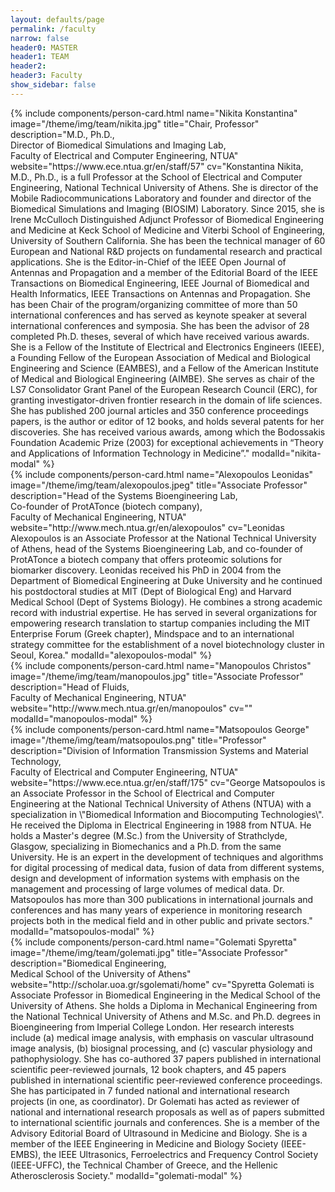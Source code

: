 ```yaml
---
layout: defaults/page
permalink: /faculty
narrow: false
header0: MASTER
header1: TEAM
header2:
header3: Faculty
show_sidebar: false
---
```

<div class="container faculty-section mt-5">
  <div class="row">
    <div class="col-sm-4">
      {% include components/person-card.html
        name="Nikita Konstantina"
        image="/theme/img/team/nikita.jpg"
        title="Chair, Professor"
        description="M.D., Ph.D.,<br/>Director of Biomedical Simulations and Imaging Lab,<br/>Faculty of Electrical and Computer Engineering, NTUA"
        website="https://www.ece.ntua.gr/en/staff/57"
        cv="Konstantina Nikita, M.D., Ph.D., is a full Professor at the School of Electrical and Computer Engineering, National Technical University of Athens. She is director of the Mobile Radiocommunications Laboratory and founder and director of the Biomedical Simulations and Imaging (BIOSIM) Laboratory. Since 2015, she is Irene McCulloch Distinguished Adjunct Professor of Biomedical Engineering and Medicine at Keck School of Medicine and Viterbi School of Engineering, University of Southern California. She has been the technical manager of 60 European and National R&D projects on fundamental research and practical applications. She is the Editor-in-Chief of the IEEE Open Journal of Antennas and Propagation and a member of the Editorial Board of the IEEE Transactions on Biomedical Engineering, IEEE Journal of Biomedical and Health Informatics, IEEE Transactions on Antennas and Propagation. She has been Chair of the program/organizing committee of more than 50 international conferences and has served as keynote speaker at several international conferences and symposia. She has been the advisor of 28 completed Ph.D. theses, several of which have received various awards. She is a Fellow of the Institute of Electrical and Electronics Engineers (IEEE), a Founding Fellow of the European Association of Medical and Biological Engineering and Science (EAMBES), and a Fellow of the American Institute of Medical and Biological Engineering (AIMBE). She serves as chair of the LS7 Consolidator Grant Panel of the European Research Council (ERC), for granting investigator-driven frontier research in the domain of life sciences. She has published 200 journal articles and 350 conference proceedings papers, is the author or editor of 12 books, and holds several patents for her discoveries. She has received various awards, among which the Bodossakis Foundation Academic Prize (2003) for exceptional achievements in “Theory and Applications of Information Technology in Medicine”."
        modalId="nikita-modal"
      %}
    </div>
    <div class="col-sm-4">
      {% include components/person-card.html
        name="Alexopoulos Leonidas"
        image="/theme/img/team/alexopoulos.jpeg"
        title="Associate Professor"
        description="Head of the Systems Bioengineering Lab,<br/>Co-founder of ProtATonce (biotech company),<br/>Faculty of Mechanical Engineering, NTUA"
        website="http://www.mech.ntua.gr/en/alexopoulos"
        cv="Leonidas Alexopoulos is an Associate Professor at the National Technical University of Athens, head of the Systems Bioengineering Lab, and co-founder of ProtATonce a biotech company that offers proteomic solutions for biomarker discovery. Leonidas received his PhD in 2004 from the Department of Biomedical Engineering at Duke University and he continued his postdoctoral studies at MIT (Dept of Biological Eng) and Harvard Medical School (Dept of Systems Biology). He combines a strong academic record with industrial expertise. He has served in several organizations for empowering research translation to startup companies including the MIT Enterprise Forum (Greek chapter), Mindspace and to an international strategy committee for the establishment of a novel biotechnology cluster in Seoul, Korea."
        modalId="alexopoulos-modal"
      %}
    </div>
    <div class="col-sm-4">
      {% include components/person-card.html
        name="Manopoulos Christos"
        image="/theme/img/team/manopoulos.jpg"
        title="Associate Professor"
        description="Head of Fluids,<br/>Faculty of Mechanical Engineering, NTUA"
        website="http://www.mech.ntua.gr/en/manopoulos"
        cv=""
        modalId="manopoulos-modal"
      %}
    </div>
  </div>
  <div class="row">
    <div class="col-sm-6">
      {% include components/person-card.html
        name="Matsopoulos George"
        image="/theme/img/team/matsopoulos.png"
        title="Professor"
        description="Division of Information Transmission Systems and Material Technology,<br/>Faculty of Electrical and Computer Engineering, NTUA"
        website="https://www.ece.ntua.gr/en/staff/175"
        cv="George Matsopoulos is an Associate Professor in the School of Electrical and Computer Engineering at the National Technical University of Athens (NTUA) with a specialization in \"Biomedical Information and Biocomputing Technologies\". He received the Diploma in Electrical Engineering in 1988 from NTUA. He holds a Master's degree (M.Sc.) from the University of Strathclyde, Glasgow, specializing in Biomechanics and a Ph.D. from the same University. He is an expert in the development of techniques and algorithms for digital processing of medical data, fusion of data from different systems, design and development of information systems with emphasis on the management and processing of large volumes of medical data. Dr. Matsopoulos has more than 300 publications in international journals and conferences and has many years of experience in monitoring research projects both in the medical field and in other public and private sectors."
        modalId="matsopoulos-modal"
      %}
    </div>
    <div class="col-sm-6">
      {% include components/person-card.html
        name="Golemati Spyretta"
        image="/theme/img/team/golemati.jpg"
        title="Associate Professor"
        description="Biomedical Engineering,<br/>Medical School of the University of Athens"
        website="http://scholar.uoa.gr/sgolemati/home"
        cv="Spyretta Golemati is Associate Professor in Biomedical Engineering in the Medical School of the University of Athens. She holds a Diploma in Mechanical Engineering from the National Technical University of Athens and M.Sc. and Ph.D. degrees in Bioengineering from Imperial College London.  Her research interests include (a) medical image analysis, with emphasis on vascular ultrasound image analysis, (b) biosignal processing, and (c) vascular physiology and pathophysiology. She has co-authored 37 papers published in international scientific peer-reviewed journals, 12 book chapters, and 45 papers published in international scientific peer-reviewed conference proceedings. She has participated in 7 funded national and international research projects (in one, as coordinator). Dr Golemati has acted as reviewer of national and international research proposals as well as of papers submitted to international scientific journals and conferences. She is a member of the Advisory Editorial Board of Ultrasound in Medicine and Biology. She is a member of the IEEE Engineering in Medicine and Biology Society (IEEE-EMBS), the IEEE Ultrasonics, Ferroelectrics and Frequency Control Society (IEEE-UFFC), the Technical Chamber of Greece, and the Hellenic Atherosclerosis Society."
        modalId="golemati-modal"
      %}
    </div>
  </div>
</div>
